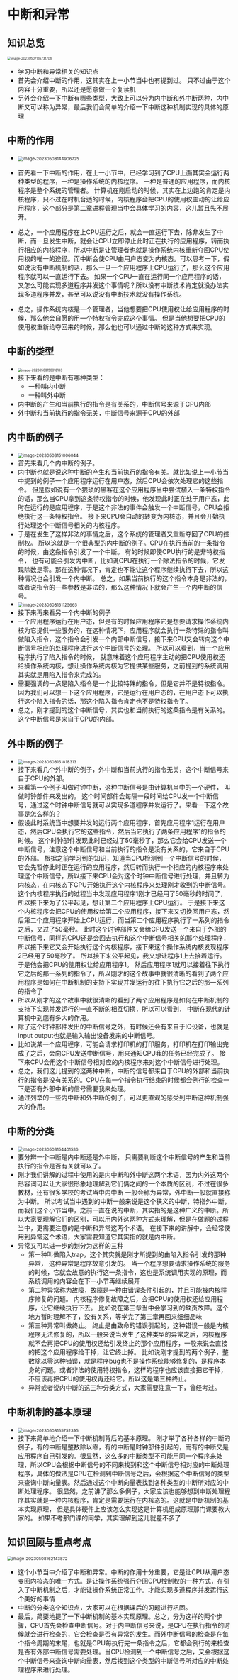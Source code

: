 # 中断和异常



## 知识总览

<img src="https://cvp.oss-cn-shanghai.aliyuncs.com/picgo/202305071357789.png" alt="image-20230507135731708" style="zoom:50%;" />

* 学习中断和异常相关的知识点
* 首先会介绍中断的作用，这其实在上一小节当中也有提到过。 只不过由于这个内容十分重要，所以还是愿意做一个复读机
* 另外会介绍一下中断有哪些类型，大致上可以分为内中断和外中断两种，内中断又可以称为异常，最后我们会简单的介绍一下中断这种机制实现的具体的原理



## 中断的作用

* <img src="https://cvp.oss-cn-shanghai.aliyuncs.com/picgo/202305081449851.png" alt="image-20230508144906725" style="zoom: 67%;" />

* 首先看一下中断的作用，在上一小节中，已经学习到了CPU上面其实会运行两种类型的程序，一种是操作系统的内核程序。 一种是普通的应用程序，而内核程序是整个系统的管理者。 计算机在刚启动的时候，其实在上边跑的肯定是内核程序，只不过在时机合适的时候，内核程序会把CPU的使用权主动的让给应用程序，这个部分是第二章进程管理当中会具体学习的内容，这儿暂且先不展开。 
* 总之，一个应用程序在上CPU运行之后，就会一直运行下去，除非发生了中断，而一旦发生中断，就会让CPU立即停止此时正在执行的应用程序，转而执行相应的内核程序，所以中断是让管理者也就是操作系统内核重新夺回CPU使用权的唯一的途径。而中断会使CPU由用户态变为内核态。可以思考一下，假如说没有中断机制的话，那么一旦一个应用程序上CPU运行了，那么这个应用程序就可以一直运行下去。 如果一个CPU一直在运行同一个应用程序的话，又怎么可能实现多道程序并发这个事情呢？所以没有中断技术肯定就没办法实现多道程序并发，甚至可以说没有中断技术就没有操作系统。
* 总之，操作系统内核是一个管理者，当他想要把CPU使用权让给应用程序的时候，那么他会自愿的用一个特权指令完成这个事情。 但是当他想要把CPU的使用权重新给夺回来的时候，那么他也可以通过中断的这种方式来实现。



## 中断的类型

* <img src="https://cvp.oss-cn-shanghai.aliyuncs.com/picgo/202305081500224.png" alt="image-20230508150016133" style="zoom:50%;" />
* 接下来看的是中断有哪种类型：
  *  一种叫内中断
  * 一种叫外中断
* 内中断的产生和当前执行的指令是有关系的，中断信号来源于CPU内部
* 外中断和当前执行的指令无关，中断信号来源于CPU的外部



## 内中断的例子

* <img src="https://cvp.oss-cn-shanghai.aliyuncs.com/picgo/202305081510177.png" alt="image-20230508151006044" style="zoom: 67%;" />
* 首先来看几个内中断的例子。 
* 内中断也就是说这种中断的产生和当前执行的指令有关。就比如说上一小节当中提到的例子一个应用程序运行在用户态，然后CPU会依次处理它的这些指令。 但是假如说有一个猥琐的黑客在这个应用程序当中尝试植入一条特权指令的话，那么当CPU拿到这条特权指令的时候，他发现此时正在处于用户态，此时在运行的是应用程序，于是这个非法的事件会触发一个中断信号，CPU会拒绝执行这一条特权指令。 接下来CPU会自动的转变为内核态，并且会开始执行处理这个中断信号相关的内核程序。 
* 于是在发生了这样非法的事情之后，这个系统的管理者又重新夺回了CPU的控制权。 所以这就是一个很典型的内中断的例子。CPU在执行当前的一条指令的时候，由这条指令引发了一个中断。 有的时候即使CPU执行的是非特权指令， 也有可能会引发内中断，比如说CPU在执行一个除法指令的时候，它发现除数是零。那在这种情况下，肯定也不能让这个程序继续执行下去，所以这种情况也会引发一个内中断。 总之，如果当前执行的这个指令本身是非法的， 或者说指令的一些参数是非法的，那么这种情况下就会产生一个内中断的信号。 
* <img src="https://cvp.oss-cn-shanghai.aliyuncs.com/picgo/202305081511753.png" alt="image-20230508151125665" style="zoom: 67%;" />
* 接下来再来看另一个内中断的例子
* 一个应用程序运行在用户态，但是有的时候应用程序它是想要请求操作系统内核为它提供一些服务的，在这种情况下，应用程序就会执行一条特殊的指令叫做陷入指令，这个指令会引发一个内部中断信号，接下来CPU又会转向这个中断信号相应的处理程序进行这个中断信号的处理。 所以可以看到，当一个应用程序执行了陷入指令的时候， 就意味着这个应用程序主动的把CPU使用权还给操作系统内核，想让操作系统内核为它提供某些服务，之前提到的系统调用其实就是用陷入指令来完成的。
* 需要强调的一点是陷入指令是一个比较特殊的指令，但是它并不是特权指令。 因为我们可以想一下这个应用程序，它是运行在用户态的，在用户态下可以执行这个陷入指令的话，那这个陷入指令肯定也不是特权指令了。
* 总之，刚才提到的这个中断信号，其实也和当前执行的这条指令是有关系的。 这个中断信号是来自于CPU的内部。 



## 外中断的例子

* <img src="https://cvp.oss-cn-shanghai.aliyuncs.com/picgo/202305081518481.png" alt="image-20230508151818313" style="zoom: 67%;" />
* 接下来看几个外中断的例子，外中断和当前执行的指令无关，这个中断信号来自于CPU的外部。
* 来看第一个例子叫做时钟中断，这种中断信号是由计算机当中的一个硬件， 叫做时钟部件来发出的。 这个时间部件会每隔一段时间给CPU发一个中断信号，通过这个时钟中断信号就可以实现多道程序并发运行了。来看一下这个故事是怎么样的？
* 假设此时系统当中想要并发的运行两个应用程序，首先应用程序1运行在用户态，然后CPU会执行它的这些指令，然后当它执行了两条应用程序1的指令的时候。 这个时钟部件发现此时已经过了50毫秒了，那么它会给CPU发送一个中断信号，注意这个中断信号和当前执行的指令是没有关系的，它来自于CPU的外部。 根据之前学习到的知识，知道当CPU检测到一个中断信号的时候，它会先暂停此时正在运行的应用程序，然后转而执行一个相应的内核程序来处理这个中断信号，所以接下来CPU会对这个时钟中断信号进行处理，并且转为内核态，在内核态下CPU开始执行这个内核程序来处理刚才收到的中断信号。这个内核程序执行的过程当中发现应用程序1刚才已经用了50毫秒的时间了，所以接下来为了公平起见，想让第二个应用程序上CPU运行。 于是接下来这个内核程序会把CPU的使用权给第二个应用程序，接下来又切换回用户态，然后第二个应用程序开始上CPU运行，而当第二个应用程序执行了一系列的指令之后，又过了50毫秒。 此时这个时钟部件又会给CPU发送一个来自于外部的中断信号，同样的CPU还是会回去执行和这个中断信号相关的那个处理程序，所以接下来它又会开始执行这个内核程序，接下来这个操作系统内核发现程序2已经用了50毫秒了。 所以接下来公平起见，我又想让程序1上去接着运行。 于是他会把CPU的使用权让给应用程序1。 然后应用程序1就可以接着往下执行它之后的那一系列的指令了，所以刚才的这个故事中就很清晰的看到了两个应用程序是如何在中断机制的支持下实现并发运行的往下执行它之后的那一系列的指令了
* 所以从刚才的这个故事中就很清晰的看到了两个应用程序是如何在中断机制的支持下实现并发运行的一直不断的相互切换，所以可以看到， 中断在现代的计算机中到底有多大的作用。
* 除了这个时钟部件发出的中断信号之外，有时候还会有来自于IO设备，也就是input output也就是输入输出设备发来的中断信号。
* 比如说某一个应用程序，可能会请求打印机的打印服务，打印机在打印输出完成了之后，会向CPU发送中断信号，用来通知CPU我的任务已经完成了。 接下来CPU会用这个中断信号相对应的内核程序来对这个中断信号进行处理。
* 总之，我们这儿提到的这两种中断，中断的信号都来自于CPU的外部和当前执行的指令是没有关系的。CPU在每一个指令执行结束的时候都会例行的检查一下是否有外部中断的信号需要我来处理。
* 通过列举的一些内中断和外中断的例子，可以更直观的感受到中断这种机制强大的作用。



## 中断的分类

* <img src="https://cvp.oss-cn-shanghai.aliyuncs.com/picgo/202305081544682.png" alt="image-20230508154401536" style="zoom: 67%;" />
* 要分辨一个中断是内中断还是外中断， 只需要判断这个中断信号的产生和当前执行的指令是否有关就可以了。 
* 刚才我们讲解的过程中使用的是内中断和外中断这两个术语，因为内外这两个形容词可以让大家很形象地理解到它们俩之间的一个本质的区别，不过在很多教材，还有很多学校的考试当中内中断 一般会称为异常，外中断一般就直接称为中断。 所以考试当中遇到的中断一般来说是这个狭义的中断，特指外中断，而我们这个小节当中，之前一直在说的中断，其实指的是这种广义的中断。所以大家要理解它们的区别，可以用内外这两种方式来理解，但是在做题的过程当中，更需要注意的是中断和异常这两个术语。 在接下来的讲解中，会经常使用到异常这个术语，大家需要知道它其实指的就是内中断。 
* 异常又可以进一步的划分为这样的三种
  * 第一种叫做陷入trap，这个其实就是刚才所提到的由陷入指令引发的那种异常， 这种异常是程序故意引发的。 当一个程序想要请求操作系统的服务的时候，它就会故意的执行这一条指令，这也是系统调用实现的原理，而系统调用的内容会在下一小节再继续展开
  * 第二种异常称为故障，故障是一种由错误条件引起的，并且可能被内核程序修复的问题。 内核程序修复故障之后，会把CPU的使用权还给应用程序，让它继续执行下去。 比如说在第三章当中会学习到的缺页故障。这个地方暂时理解不了，没有关系，等学完了第三章再回来细细品味
  * 第三种异常叫做终止。 终止是由致命的错误引起的，这种错误一般是内核程序无法修复的，所以一般来说当发生了这种类型的异常之后，内核程序就不会再把CPU的使用权还给引发终止的那个应用程序，一般来说会直接的把这个应用程序给干掉，让它终止掉。 比如说刚才提到的两个例子，整数除以零这种错误，就是程序bug也不是操作系统能够修复的，是程序本身的问题。或者非法的使用特权指令，这样的程序也应该直接把它干掉，不应该再把CPU的使用权再还给它。所以这是第三种终止。 
  * 异常或者说内中断的这三种分类方式，大家需要注意一下，曾经考过。 



## 中断机制的基本原理

* <img src="https://cvp.oss-cn-shanghai.aliyuncs.com/picgo/202305081557514.png" alt="image-20230508155752395" style="zoom: 67%;" />
* 接下来简单地介绍一下中断机制背后的基本原理。 刚才举了各种各样的中断的例子，有的中断是整数除以零，有的中断是时钟部件引起的，而有的中断又是应用程序自己引发的。很显然，这么多的中断类型不可能用同一个程序来处理，所以CPU会根据中断信号的不同来找到和这个中断信号相对应的中断处理程序，具体的做法是CPU在检测到中断信号之后，会根据这个中断信号的类型来查询中断向量表。然后通过这个中断向量表找到各种类型的中断所对应的中断处理程序。 很显然，之前讲了那么多例子，大家应该也能够想到中断处理程序其实就是一种内核程序，肯定是需要运行在内核态的。这就是中断机制的基本实现原理， 但是具体硬件上应该怎么实现这是计算机组成原理那门课要教大家的。 如果不考那门课的同学，其实理解到这儿就差不多了



## 知识回顾与重点考点

<img src="https://cvp.oss-cn-shanghai.aliyuncs.com/picgo/202305081621028.png" alt="image-20230508162143872" style="zoom: 67%;" />

* 这个小节当中介绍了中断和异常。中断的作用十分重要，它是让CPU从用户态变回内核态的唯一方式。是让操作系统强行夺回CPU控制权的一种方式，在引入了中断机制之后，才能让操作系统正常工作。才能实现多道程序并发运行这个美好的事情
* 中断的分类这个知识点，大家可以在根据课后的习题进行巩固。
* 最后，简要地提了一下中断机制的基本实现原理。总之，分为这样的两个步骤，CPU首先会检查中断信号。对于内中断信号来说，是CPU在执行指令的时候就会进行检查的，它会检查是否有异常的发生。而外中断信号的检查是在每个指令周期的末尾，也就是CPU每执行完一条指令之后，它都会例行的来检查是否有外部中断信号需要处理。当CPU检测到一个中断信号之后，又会根据这个中断信号来查询中断向量表，然后找到这个类型的中断信号所对应的中断处理程序来进行处理。

